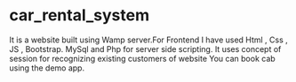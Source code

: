# car_rental_system
It is a website built using Wamp server.For Frontend I have used Html , Css , JS , Bootstrap. MySql and Php for server side scripting.
It uses concept of session for recognizing existing customers of website
You can book cab using the demo app.
